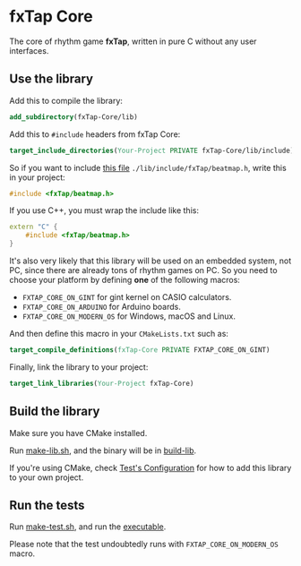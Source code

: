 # fxTap Core

The core of rhythm game **fxTap**, 
written in pure C without any user interfaces.

## Use the library

Add this to compile the library:

```cmake
add_subdirectory(fxTap-Core/lib)
```

Add this to `#include` headers from fxTap Core:

```cmake
target_include_directories(Your-Project PRIVATE fxTap-Core/lib/include)
```

So if you want to include [this file](./lib/include/fxTap/beatmap.h)
`./lib/include/fxTap/beatmap.h`, write this in your project:

```c
#include <fxTap/beatmap.h>
```

If you use C++, you must wrap the include like this:

```c++
extern "C" {
    #include <fxTap/beatmap.h>
}
```

It's also very likely that this library will be used on an embedded system,
not PC, since there are already tons of rhythm games on PC.
So you need to choose your platform by defining **one** of the following macros:

* `FXTAP_CORE_ON_GINT` for gint kernel on CASIO calculators.
* `FXTAP_CORE_ON_ARDUINO` for Arduino boards.
* `FXTAP_CORE_ON_MODERN_OS` for Windows, macOS and Linux.

And then define this macro in your `CMakeLists.txt` such as:

```cmake
target_compile_definitions(fxTap-Core PRIVATE FXTAP_CORE_ON_GINT)
```

Finally, link the library to your project:

```cmake
target_link_libraries(Your-Project fxTap-Core)
```

## Build the library

Make sure you have CMake installed.

Run [make-lib.sh](./make-lib.sh),
and the binary will be in [build-lib](./build-lib).

If you're using CMake, check [Test's Configuration](./test/CMakeLists.txt)
for how to add this library to your own project.

## Run the tests

Run [make-test.sh](./make-test.sh),
and run the [executable](./build-test/fxTap-Core-Test).

Please note that the test undoubtedly runs with `FXTAP_CORE_ON_MODERN_OS` macro.
